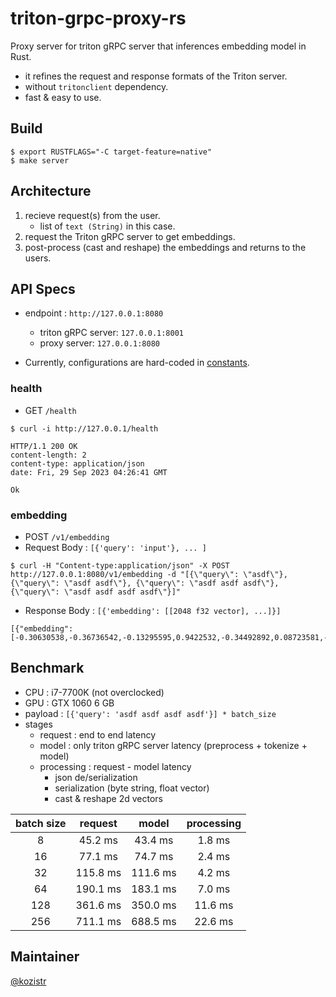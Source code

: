 # triton-grpc-proxy-rs

Proxy server for triton gRPC server that inferences embedding model in Rust.

* it refines the request and response formats of the Triton server.
* without `tritonclient` dependency.
* fast & easy to use.

## Build

```shell
$ export RUSTFLAGS="-C target-feature=native"
$ make server
```

## Architecture

1. recieve request(s) from the user.
    * list of `text (String)` in this case.
2. request the Triton gRPC server to get embeddings.
3. post-process (cast and reshape) the embeddings and returns to the users.

## API Specs

* endpoint : `http://127.0.0.1:8080`
  * triton gRPC server: `127.0.0.1:8001`
  * proxy server: `127.0.0.1:8080`

* Currently, configurations are hard-coded in [constants](https://github.com/kozistr/triton-grpc-proxy-rs/blob/main/src/constants/mod.rs).

### health

* GET `/health`

```shell
$ curl -i http://127.0.0.1/health
```

```shell
HTTP/1.1 200 OK
content-length: 2
content-type: application/json
date: Fri, 29 Sep 2023 04:26:41 GMT

Ok
```

### embedding

* POST `/v1/embedding`
* Request Body : `[{'query': 'input'}, ... ]`

```shell
$ curl -H "Content-type:application/json" -X POST http://127.0.0.1:8080/v1/embedding -d "[{\"query\": \"asdf\"}, {\"query\": \"asdf asdf\"}, {\"query\": \"asdf asdf asdf\"}, {\"query\": \"asdf asdf asdf asdf\"}]"
```

* Response Body : `[{'embedding': [[2048 f32 vector], ...]}]`

```shell
[{"embedding":[-0.30630538,-0.36736542,-0.13295595,0.9422532,-0.34492892,0.08723581,-0.085213244,-0.72103804,...,-0.06771816,0.068485156,-0.09190754,-0.90863633]}]
```

## Benchmark

* CPU : i7-7700K (not overclocked)
* GPU : GTX 1060 6 GB
* payload : `[{'query': 'asdf asdf asdf asdf'}] * batch_size`
* stages
  * request : end to end latency
  * model : only triton gRPC server latency (preprocess + tokenize + model)
  * processing : request - model latency
    * json de/serialization
    * serialization (byte string, float vector)
    * cast & reshape 2d vectors

| batch size |  request  |   model   | processing |
|    :---:   |   :---:   |   :---:   |    :---:   |
|      8     |   45.2 ms |   43.4 ms |    1.8 ms  |
|     16     |   77.1 ms |   74.7 ms |    2.4 ms  |
|     32     |  115.8 ms |  111.6 ms |    4.2 ms  |
|     64     |  190.1 ms |  183.1 ms |    7.0 ms  |
|    128     |  361.6 ms |  350.0 ms |   11.6 ms  |
|    256     |  711.1 ms |  688.5 ms |   22.6 ms  |

## Maintainer

[@kozistr](http://kozistr.tech)
